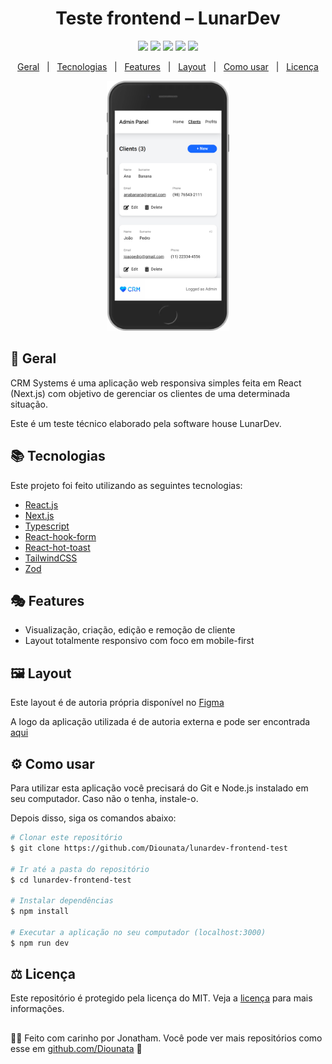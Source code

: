 <h1 align='center'> Teste frontend – LunarDev </h1>

<p align='center'>
<img src='https://img.shields.io/github/repo-size/Diounata/lunardev-frontend-test?style=for-the-badge' />
<img src='https://img.shields.io/github/languages/count/Diounata/lunardev-frontend-test?style=for-the-badge' />
<img src='https://img.shields.io/github/forks/Diounata/lunardev-frontend-test?style=for-the-badge' />
<img src='https://img.shields.io/bitbucket/issues/Diounata/lunardev-frontend-test?style=for-the-badge' />
<img src='https://img.shields.io/github/license/Diounata/lunardev-frontend-test?style=for-the-badge' />
</p>

<p align='center'>
<a href='#dart-geral'>Geral</a> &nbsp; | &nbsp; <a href='#books-tecnologias'>Tecnologias</a> &nbsp; | &nbsp; <a href='#performing_arts-features'>Features</a> &nbsp; | &nbsp; <a href='#%EF%B8%8F-layout'>Layout</a> &nbsp; | &nbsp; <a href='#gear-como-usar'>Como usar</a> &nbsp; | &nbsp; <a href='#balance_scale-licença'>Licença</a> 
</p>

<p align='center'>
<img src="https://github.com/Diounata/lunardev-frontend-test/blob/main/.github/app-preview.png" height='400px' alt="App preview" />
</p>
 
## :dart: Geral
<p>CRM Systems é uma aplicação web responsiva simples feita em React (Next.js) com objetivo de gerenciar os clientes de uma determinada situação.</p>
<p>Este é um teste técnico elaborado pela software house LunarDev.</p>

## :books: Tecnologias

Este projeto foi feito utilizando as seguintes tecnologias:

- [React.js](https://reactjs.org/)
- [Next.js](https://nextjs.org/)
- [Typescript](https://www.typescriptlang.org/)
- [React-hook-form](https://react-hook-form.com/)
- [React-hot-toast](https://react-hot-toast.com/)
- [TailwindCSS](https://tailwindcss.com/)
- [Zod](https://zod.dev/)

## :performing_arts: Features

- Visualização, criação, edição e remoção de cliente
- Layout totalmente responsivo com foco em mobile-first

## 🖼️ Layout

<p>
Este layout é de autoria própria disponível no <a href="https://www.figma.com/file/HhyUvfZ957ZJlMrHsU8ymm/lunardev-frontend-test">Figma</a>
</p>

<p>
A logo da aplicação utilizada é de autoria externa e pode ser encontrada <a href="https://dribbble.com/shots/3671609-CRM-Logo">aqui</a>
</p>

## :gear: Como usar

<p>Para utilizar esta aplicação você precisará do Git e Node.js instalado em seu computador. Caso não o tenha, instale-o.</p>
<p>Depois disso, siga os comandos abaixo:</p>

```bash
# Clonar este repositório
$ git clone https://github.com/Diounata/lunardev-frontend-test

# Ir até a pasta do repositório
$ cd lunardev-frontend-test

# Instalar dependências
$ npm install

# Executar a aplicação no seu computador (localhost:3000)
$ npm run dev
```

## :balance_scale: Licença

Este repositório é protegido pela licença do MIT. Veja a <a href='https://github.com/Diounata/lunardev-frontend-test/blob/main/LICENSE'>licença</a> para mais informações.

##

:man_technologist: Feito com carinho por Jonatham. Você pode ver mais repositórios como esse em <a href='https://github.com/Diounata'>github.com/Diounata</a> :rocket:
